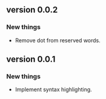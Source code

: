 ## version 0.0.2

### New things

- Remove dot from reserved words.

## version 0.0.1

### New things

- Implement syntax highlighting.

